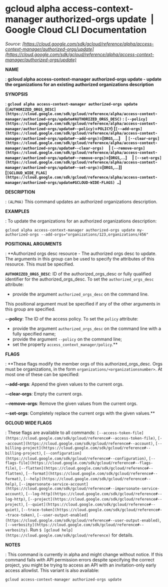 # gcloud alpha access-context-manager authorized-orgs update  |  Google Cloud CLI Documentation

*Source: [https://cloud.google.com/sdk/gcloud/reference/alpha/access-context-manager/authorized-orgs/update](https://cloud.google.com/sdk/gcloud/reference/alpha/access-context-manager/authorized-orgs/update)*

**NAME**

: **gcloud alpha access-context-manager authorized-orgs update - update the organizations for an existing authorized organizations description**

**SYNOPSIS**

: **`gcloud alpha access-context-manager authorized-orgs update` (`[AUTHORIZED_ORGS_DESC](https://cloud.google.com/sdk/gcloud/reference/alpha/access-context-manager/authorized-orgs/update#AUTHORIZED_ORGS_DESC)` : `[--policy](https://cloud.google.com/sdk/gcloud/reference/alpha/access-context-manager/authorized-orgs/update#--policy)`=`POLICY`) [`[--add-orgs](https://cloud.google.com/sdk/gcloud/reference/alpha/access-context-manager/authorized-orgs/update#--add-orgs)`=[`ORGS`,…]     | `[--clear-orgs](https://cloud.google.com/sdk/gcloud/reference/alpha/access-context-manager/authorized-orgs/update#--clear-orgs)`     | `[--remove-orgs](https://cloud.google.com/sdk/gcloud/reference/alpha/access-context-manager/authorized-orgs/update#--remove-orgs)`=[`ORGS`,…]     | `[--set-orgs](https://cloud.google.com/sdk/gcloud/reference/alpha/access-context-manager/authorized-orgs/update#--set-orgs)`=[`ORGS`,…]] [`[GCLOUD_WIDE_FLAG](https://cloud.google.com/sdk/gcloud/reference/alpha/access-context-manager/authorized-orgs/update#GCLOUD-WIDE-FLAGS) …`]**

**DESCRIPTION**

: `(ALPHA)` This command updates an authorized organizations
description.

**EXAMPLES**

: To update the organizations for an authorized organizations description:

```
gcloud alpha access-context-manager authorized-orgs update my-authorized-orgs --add-orgs="organizations/123,organizations/456"
```

**POSITIONAL ARGUMENTS**

: **Authorized orgs desc resource - The authorized orgs desc to update. The
arguments in this group can be used to specify the attributes of this resource.
This must be specified.

**`AUTHORIZED_ORGS_DESC`**:
ID of the authorized_orgs_desc or fully qualified identifier for the
authorized_orgs_desc.
To set the `authorized_orgs_desc` attribute:

- provide the argument `authorized_orgs_desc` on the command line.

This positional argument must be specified if any of the other arguments in this
group are specified.

**--policy**:
The ID of the access policy.
To set the `policy` attribute:

- provide the argument `authorized_orgs_desc` on the command line with
a fully specified name;
- provide the argument `--policy` on the command line;
- set the property `access_context_manager/policy`.**

**FLAGS**

: **These flags modify the member orgs of this authorized_orgs_desc. Orgs must be
organizations, in the form
`organizations/<organizationsnumber>`.
At most one of these can be specified:

**--add-orgs**:
Append the given values to the current orgs.

**--clear-orgs**:
Empty the current orgs.

**--remove-orgs**:
Remove the given values from the current orgs.

**--set-orgs**:
Completely replace the current orgs with the given values.**

**GCLOUD WIDE FLAGS**

: These flags are available to all commands: `[--access-token-file](https://cloud.google.com/sdk/gcloud/reference#--access-token-file)`,
`[--account](https://cloud.google.com/sdk/gcloud/reference#--account)`, `[--billing-project](https://cloud.google.com/sdk/gcloud/reference#--billing-project)`,
`[--configuration](https://cloud.google.com/sdk/gcloud/reference#--configuration)`,
`[--flags-file](https://cloud.google.com/sdk/gcloud/reference#--flags-file)`,
`[--flatten](https://cloud.google.com/sdk/gcloud/reference#--flatten)`, `[--format](https://cloud.google.com/sdk/gcloud/reference#--format)`, `[--help](https://cloud.google.com/sdk/gcloud/reference#--help)`, `[--impersonate-service-account](https://cloud.google.com/sdk/gcloud/reference#--impersonate-service-account)`,
`[--log-http](https://cloud.google.com/sdk/gcloud/reference#--log-http)`,
`[--project](https://cloud.google.com/sdk/gcloud/reference#--project)`, `[--quiet](https://cloud.google.com/sdk/gcloud/reference#--quiet)`, `[--trace-token](https://cloud.google.com/sdk/gcloud/reference#--trace-token)`, `[--user-output-enabled](https://cloud.google.com/sdk/gcloud/reference#--user-output-enabled)`,
`[--verbosity](https://cloud.google.com/sdk/gcloud/reference#--verbosity)`.
Run `$ [gcloud help](https://cloud.google.com/sdk/gcloud/reference)` for details.

**NOTES**

: This command is currently in alpha and might change without notice. If this
command fails with API permission errors despite specifying the correct project,
you might be trying to access an API with an invitation-only early access
allowlist. This variant is also available:

```
gcloud access-context-manager authorized-orgs update
```